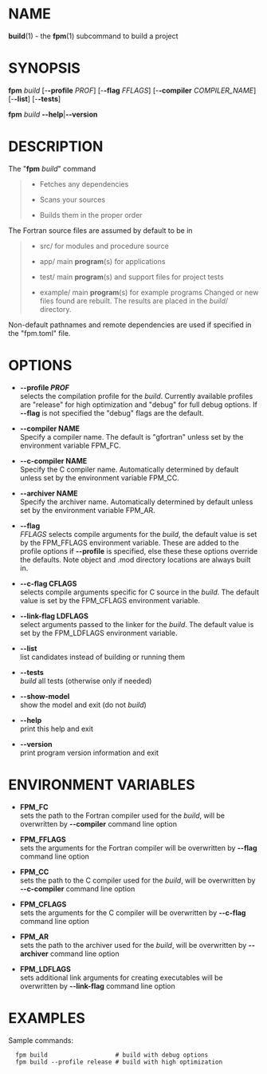 # NAME

**build**(1) - the **fpm**(1) subcommand to build a project

# SYNOPSIS

**fpm** *build* \[-**-profile** *PROF*\] \[-**-flag** *FFLAGS*\]
\[-**-compiler** *COMPILER\_NAME*\] \[-**-list**\] \[-**-tests**\]

**fpm** *build* **--help**|**--version**

# DESCRIPTION

The "**fpm** *build*" command

>   - Fetches any dependencies
> 
>   - Scans your sources
> 
>   - Builds them in the proper order

The Fortran source files are assumed by default to be in

>   - src/ for modules and procedure source
> 
>   - app/ main **program**(s) for applications
> 
>   - test/ main **program**(s) and support files for project tests
> 
>   - example/ main **program**(s) for example programs Changed or new
>     files found are rebuilt. The results are placed in the *build*/
>     directory.

Non-default pathnames and remote dependencies are used if specified in
the "fpm.toml" file.

# OPTIONS

  - ****--profile** *PROF***  
    selects the compilation profile for the *build*. Currently available
    profiles are "release" for high optimization and "debug" for full
    debug options. If **--flag** is not specified the "debug" flags are
    the default.

  - ****--compiler** NAME**  
    Specify a compiler name. The default is "gfortran" unless set by the
    environment variable FPM\_FC.

  - ****--c-compiler** NAME**  
    Specify the C compiler name. Automatically determined by default
    unless set by the environment variable FPM\_CC.

  - ****--archiver** NAME**  
    Specify the archiver name. Automatically determined by default
    unless set by the environment variable FPM\_AR.

  - ****--flag****  
    *FFLAGS* selects compile arguments for the *build*, the default
    value is set by the FPM\_FFLAGS environment variable. These are
    added to the profile options if **--profile** is specified, else
    these these options override the defaults. Note object and .mod
    directory locations are always built in.

  - ****--c-flag** CFLAGS**  
    selects compile arguments specific for C source in the *build*. The
    default value is set by the FPM\_CFLAGS environment variable.

  - ****--link-flag** LDFLAGS**  
    select arguments passed to the linker for the *build*. The default
    value is set by the FPM\_LDFLAGS environment variable.

  - ****--list****  
    list candidates instead of building or running them

  - ****--tests****  
    *build* all tests (otherwise only if needed)

  - ****--show-model****  
    show the model and exit (do not *build*)

  - ****--help****  
    print this help and exit

  - ****--version****  
    print program version information and exit

# ENVIRONMENT VARIABLES

  - **FPM\_FC**  
    sets the path to the Fortran compiler used for the *build*, will be
    overwritten by **--compiler** command line option

  - **FPM\_FFLAGS**  
    sets the arguments for the Fortran compiler will be overwritten by
    **--flag** command line option

  - **FPM\_CC**  
    sets the path to the C compiler used for the *build*, will be
    overwritten by **--c-compiler** command line option

  - **FPM\_CFLAGS**  
    sets the arguments for the C compiler will be overwritten by
    **--c-flag** command line option

  - **FPM\_AR**  
    sets the path to the archiver used for the *build*, will be
    overwritten by **--archiver** command line option

  - **FPM\_LDFLAGS**  
    sets additional link arguments for creating executables will be
    overwritten by **--link-flag** command line option

# EXAMPLES

Sample commands:

``` 
  fpm build                   # build with debug options
  fpm build --profile release # build with high optimization
```
